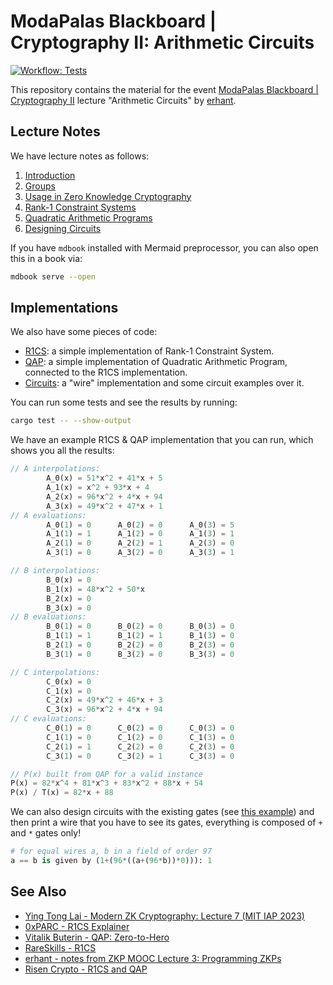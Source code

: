 # ModaPalas Blackboard | Cryptography II: Arithmetic Circuits

<a href="./.github/workflows/test.yml" target="_blank">
  <img alt="Workflow: Tests" src="https://github.com/erhant/arithmetic-circuits/actions/workflows/tests.yml/badge.svg">
</a>

This repository contains the material for the event [ModaPalas Blackboard | Cryptography II](https://lu.ma/c6wrtj5b?tk=dJKwGa) lecture "Arithmetic Circuits" by [erhant](https://github.com/erhant).

## Lecture Notes

We have lecture notes as follows:

1. [Introduction](./docs/1-intro.md)
2. [Groups](./docs/2-groups.md)
3. [Usage in Zero Knowledge Cryptography](./docs/3-usage.md)
4. [Rank-1 Constraint Systems](./docs/4-r1cs.md)
5. [Quadratic Arithmetic Programs](./docs/5-qap.md)
6. [Designing Circuits](./docs/6-circuits.md)

If you have `mdbook` installed with Mermaid preprocessor, you can also open this in a book via:

```sh
mdbook serve --open
```

## Implementations

We also have some pieces of code:

- [R1CS](./src/r1cs.rs): a simple implementation of Rank-1 Constraint System.
- [QAP](./src/qap.rs): a simple implementation of Quadratic Arithmetic Program, connected to the R1CS implementation.
- [Circuits](./src/circuits/mod.rs): a "wire" implementation and some circuit examples over it.

You can run some tests and see the results by running:

```sh
cargo test -- --show-output
```

We have an example R1CS & QAP implementation that you can run, which shows you all the results:

```rs
// A interpolations:
        A_0(x) = 51*x^2 + 41*x + 5
        A_1(x) = x^2 + 93*x + 4
        A_2(x) = 96*x^2 + 4*x + 94
        A_3(x) = 49*x^2 + 47*x + 1
// A evaluations:
        A_0(1) = 0      A_0(2) = 0      A_0(3) = 5
        A_1(1) = 1      A_1(2) = 0      A_1(3) = 1
        A_2(1) = 0      A_2(2) = 1      A_2(3) = 0
        A_3(1) = 0      A_3(2) = 0      A_3(3) = 1

// B interpolations:
        B_0(x) = 0
        B_1(x) = 48*x^2 + 50*x
        B_2(x) = 0
        B_3(x) = 0
// B evaluations:
        B_0(1) = 0      B_0(2) = 0      B_0(3) = 0
        B_1(1) = 1      B_1(2) = 1      B_1(3) = 0
        B_2(1) = 0      B_2(2) = 0      B_2(3) = 0
        B_3(1) = 0      B_3(2) = 0      B_3(3) = 0

// C interpolations:
        C_0(x) = 0
        C_1(x) = 0
        C_2(x) = 49*x^2 + 46*x + 3
        C_3(x) = 96*x^2 + 4*x + 94
// C evaluations:
        C_0(1) = 0      C_0(2) = 0      C_0(3) = 0
        C_1(1) = 0      C_1(2) = 0      C_1(3) = 0
        C_2(1) = 1      C_2(2) = 0      C_2(3) = 0
        C_3(1) = 0      C_3(2) = 1      C_3(3) = 0

// P(x) built from QAP for a valid instance
P(x) = 82*x^4 + 81*x^3 + 83*x^2 + 88*x + 54
P(x) / T(x) = 82*x + 88
```

We can also design circuits with the existing gates (see [this example](./tests/circuits_test.rs)) and then print a wire that you have to see its gates, everything is composed of `+` and `*` gates only!

```py
# for equal wires a, b in a field of order 97
a == b is given by (1+(96*((a+(96*b))*0))): 1
```

## See Also

- [Ying Tong Lai - Modern ZK Cryptography: Lecture 7 (MIT IAP 2023)](https://assets.super.so/9c1ce0ba-bad4-4680-8c65-3a46532bf44a/files/e11309fb-7356-42ad-9c78-565341abd80d.pdf)
- [0xPARC - R1CS Explainer](https://learn.0xparc.org/materials/circom/additional-learning-resources/r1cs%20explainer/)
- [Vitalik Buterin - QAP: Zero-to-Hero](https://medium.com/@VitalikButerin/quadratic-arithmetic-programs-from-zero-to-hero-f6d558cea649)
- [RareSkills - R1CS](https://www.rareskills.io/post/rank-1-constraint-system)
- [erhant - notes from ZKP MOOC Lecture 3: Programming ZKPs](https://crypto.erhant.me/zklearning/programming-zkps.html)
- [Risen Crypto - R1CS and QAP](https://risencrypto.github.io/R1CSQAP/)
